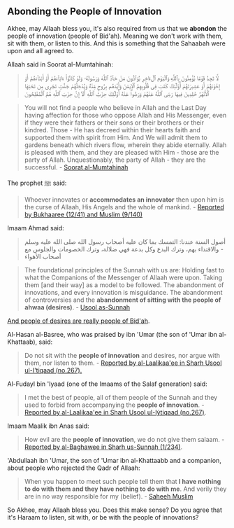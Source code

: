 ## Abonding the People of Innovation

Akhee, may Allaah bless you, it's also required from us that we **abondon** the people of innovation (people of Bid'ah). Meaning we don't work with them, sit with them, or listen to this. And this is something that the Sahaabah were upon and all agreed to.

Allaah said in Soorat al-Mumtahinah:

> لَّا تَجِدُ قَوْمًا يُؤْمِنُونَ بِٱللَّهِ وَٱلْيَوْمِ ٱلْءَاخِرِ يُوَآدُّونَ مَنْ حَآدَّ ٱللَّهَ وَرَسُولَهُۥ وَلَوْ كَانُوٓا۟ ءَابَآءَهُمْ أَوْ أَبْنَآءَهُمْ أَوْ إِخْوَٰنَهُمْ أَوْ عَشِيرَتَهُمْ أُو۟لَٰٓئِكَ كَتَبَ فِى قُلُوبِهِمُ ٱلْإِيمَٰنَ وَأَيَّدَهُم بِرُوحٍ مِّنْهُ وَيُدْخِلُهُمْ جَنَّٰتٍ تَجْرِى مِن تَحْتِهَا ٱلْأَنْهَٰرُ خَٰلِدِينَ فِيهَا رَضِىَ ٱللَّهُ عَنْهُمْ وَرَضُوا۟ عَنْهُ أُو۟لَٰٓئِكَ حِزْبُ ٱللَّهِ أَلَآ إِنَّ حِزْبَ ٱللَّهِ هُمُ ٱلْمُفْلِحُونَ

> You will not find a people who believe in Allah and the Last Day having affection for those who oppose Allah and His Messenger, even if they were their fathers or their sons or their brothers or their kindred. Those - He has decreed within their hearts faith and supported them with spirit from Him. And We will admit them to gardens beneath which rivers flow, wherein they abide eternally. Allah is pleased with them, and they are pleased with Him - those are the party of Allah. Unquestionably, the party of Allah - they are the successful. - [Soorat al-Mumtahinah](http://www.thenoblequran.com/q/#/verse/58/22)

The prophet ﷺ said:

> Whoever innovates or **accommodates an innovator** then upon him is the curse of Allaah, His Angels and the whole of mankind. - [Reported by Bukhaaree (12/41) and Muslim (9/140)](http://www.salafipublications.com/sps/sp.cfm?subsecID=BDH05&articleID=BDH050003&articlePages=1)

Imaam Ahmad said:

> أصول السنة عندنا: التمسك بما كان عليه أصحاب رسول الله صلى الله عليه وسلم - والاقتداء بهم، وترك البدع وكل بدعة فهي ضلالة، وترك الخصومات والجلوس مع أصحاب الأهواء

> The foundational principles of the Sunnah with us are: Holding fast to what the Companions of the Messenger of Allaah were upon. Taking them [and their way] as a model to be followed. The abandonment of innovations, and every innovation is misguidance. The abandonment of controversies and the **abandonment of sitting with the people of ahwaa (desires)**. - [Usool as-Sunnah](http://www.aqidah.com/creed/articles/oeotc-glimpses-into-the-splitting-of-the-muslim-ummah-part-1.cfm)

[And people of desires are really people of Bid'ah](https://salaficentre.com/2019/10/one-of-the-reasons-ahlul-bidah-the-people-of-bidah-are-called-ahlul-ahwaa-people-of-desires/).

Al-Hasan al-Basree, who was praised by ibn 'Umar (the son of 'Umar ibn al-Khattaab), said:

> Do not sit with the **people of innovation** and desires, nor argue with them, nor listen to them. - [Reported by al-Laalikaa'ee in Sharh Usool ul-I'tiqaad (no.267).](http://www.aqidah.com/creed/articles/oeotc-glimpses-into-the-splitting-of-the-muslim-ummah-part-1.cfm)

Al-Fudayl bin 'Iyaad (one of the Imaams of the Salaf generation) said: 

> I met the best of people, all of them people of the Sunnah and they used to forbid from accompanying the **people of innovation**. - [Reported by al-Laalikaa'ee in Sharh Usool ul-Iýtiqaad (no.267)](http://www.aqidah.com/creed/articles/oeotc-glimpses-into-the-splitting-of-the-muslim-ummah-part-1.cfm).

Imaam Maalik ibn Anas said:

> How evil are the **people of innovation**, we do not give them salaam. - [Reported by al-Baghawee in Sharh us-Sunnah (1/234)](http://www.aqidah.com/creed/articles/oeotc-glimpses-into-the-splitting-of-the-muslim-ummah-part-1.cfm).

'Abdullaah ibn 'Umar, the son of 'Umar ibn al-Khattaabb and a companion, about people who rejected the Qadr of Allaah:

> When you happen to meet such people tell them that **I have nothing to do with them and they have nothing to do with me**. And verily they are in no way responsible for my (belief). - [Saheeh Muslim](http://sahihmuslim.com/sps/smm/sahihmuslim.cfm?scn=dspchaptersfull&BookID=1&ChapterID=1)

So Akhee, may Allaah bless you. Does this make sense? Do you agree that it's Haraam to listen, sit with, or be with the people of innovations?